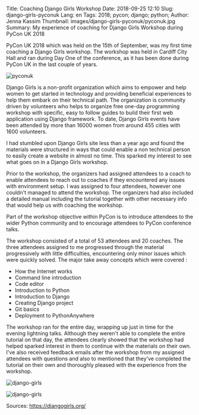 Title: Coaching Django Girls Workshop
Date: 2018-09-25 12:10 
Slug: django-girls-pyconuk
Lang: en 
Tags: 2018; pycon; django; python;
Author: Jenna Kassim
Thumbnail: images/django-girls-pyconuk/pyconuk.jpg
Summary: My experience of coaching for Django Girls Workshop during PyCon UK 2018

PyCon UK 2018 which was held on the 15th of September, was my first time coaching a Django Girls workshop. The workshop was held in Cardiff City Hall and ran during Day One of the conference, as it has been done during PyCon UK in the last couple of years.

![pyconuk]({filename}/images/django-girls-pyconuk/pyconuk.jpg)

Django Girls is a non-profit organization which aims to empower and help women to get started in technology and providing beneficial experiences to help them embark on their technical path. The organization is community driven by volunteers who helps to organize free one-day programming workshop with specific, easy to follow guides to build their first web application using Django framework. To date, Django Girls events have been attended by more than 16000 women from around 455 cities with 1600 volunteers. 

I had stumbled upon Django Girls site less than a year ago and found the materials were structured in ways that could enable a non technical person to easily create a website in almost no time. This sparked my interest to see what goes on in a Django Girls workshop.

Prior to the workshop, the organizers had assigned attendees to a coach to enable attendees to reach out to coaches if they encountered any issues with environment setup. I was assigned to four attendees, however one couldn't managed to attend the workshop. The organizers had also included a detailed manual including the tutorial together with other necessary info that would help us with coaching the workshop. 

Part of the workshop objective within PyCon is to introduce attendees to the wider Python community and to encourage attendees to PyCon conference talks. 

The workshop consisted of a total of 53 attendees and 20 coaches. The three attendees assigned to me progressed through the material progressively with little difficulties, encountering only minor issues which were quickly solved. The major take away concepts which were covered :

* How the Internet works 
* Command line introduction 
* Code editor
* Introduction to Python
* Introduction to Django
* Creating Django project 
* Git basics
* Deployment to PythonAnywhere


The workshop ran for the entire day, wrapping up just in time for the evening lightning talks. Although they weren't able to complete the entire tutorial on that day, the attendees clearly showed that the workshop had helped sparked interest in them to continue with the materials on their own. I've also received feedback emails after the workshop from my assigned attendees with questions and also to mentioned that they've completed the tutorial on their own and thoroughly pleased with the experience from the workshop.

![django-girls]({filename}/images/django-girls-pyconuk/django-girls_1.jpg)

![django-girls]({filename}/images/django-girls-pyconuk/django-girls_2.jpg)

Sources:
https://djangogirls.org/
